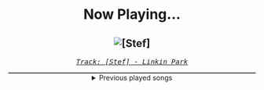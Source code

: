 <div align="center"> 
<h1>Now Playing...</h1>

![[Stef]](https://i.scdn.co/image/ab67616d00001e028d3609295177e58287f39f85)
--
_<samp><a href="https://open.spotify.com/track/1iAv8iIqA0xNGAQgJoAukT">Track: [Stef] - Linkin Park</a></samp>_

<div style="border: 1px #4B5054 solid"></div>
<details>
  <summary>
    Previous played songs
  </summary>
  <table>
    <thead>
      <tr>
        <th>
          Artist
        </th>
        <th>
          Song
        </th>
        <th>
          Link
        </th>
      </tr>
    </thead>
    <tbody>
      <tr><td>Linkin Park</td><td>[Stef]</td><td><a href="https://open.spotify.com/track/1iAv8iIqA0xNGAQgJoAukT">https://open.spotify.com/track/1iAv8iIqA0xNGAQgJoAukT</a></td></tr><tr><td>Linkin Park</td><td>Plc.4 Mie Hæd (Amp Live Reanimation) [feat. Zion]</td><td><a href="https://open.spotify.com/track/4uRW7Q5JdBNmpCMknCav6w">https://open.spotify.com/track/4uRW7Q5JdBNmpCMknCav6w</a></td></tr><tr><td>Linkin Park</td><td>Kyur4 Th Ich (Chairman Hahn Reanimation)</td><td><a href="https://open.spotify.com/track/0KY2dzbnOUqsGVfIpKLkHi">https://open.spotify.com/track/0KY2dzbnOUqsGVfIpKLkHi</a></td></tr><tr><td>Linkin Park</td><td>[Chali]</td><td><a href="https://open.spotify.com/track/4NHtT5oIvUEabTJrJkGYK4">https://open.spotify.com/track/4NHtT5oIvUEabTJrJkGYK4</a></td></tr><tr><td>Linkin Park</td><td>[Riff Raff]</td><td><a href="https://open.spotify.com/track/6ZsorJwy0kv5Eav0zbGjUo">https://open.spotify.com/track/6ZsorJwy0kv5Eav0zbGjUo</a></td></tr><tr><td>Linkin Park</td><td>Ntr\mssion</td><td><a href="https://open.spotify.com/track/1fQ8GKT2XwnRdRMUrhMyfT">https://open.spotify.com/track/1fQ8GKT2XwnRdRMUrhMyfT</a></td></tr><tr><td>Linkin Park</td><td>Pts.Of.Athrty - Jay Gordon Reanimation</td><td><a href="https://open.spotify.com/track/1tTgDt1fKE6wcul5s9CaDA">https://open.spotify.com/track/1tTgDt1fKE6wcul5s9CaDA</a></td></tr><tr><td>Thorr</td><td>Spiral</td><td><a href="https://open.spotify.com/track/0mzaMoEHyTDie0uy6a6Ret">https://open.spotify.com/track/0mzaMoEHyTDie0uy6a6Ret</a></td></tr><tr><td>Thorr</td><td>Augment</td><td><a href="https://open.spotify.com/track/5eQpqz7xRCzfShNNecpmBT">https://open.spotify.com/track/5eQpqz7xRCzfShNNecpmBT</a></td></tr><tr><td>Thorr</td><td>Pin Puller</td><td><a href="https://open.spotify.com/track/5VeNDJQGyuEUC64KxpttdR">https://open.spotify.com/track/5VeNDJQGyuEUC64KxpttdR</a></td></tr><tr><td>Thorr</td><td>Low</td><td><a href="https://open.spotify.com/track/6L5mu3nWVawWB7FL1ihp9k">https://open.spotify.com/track/6L5mu3nWVawWB7FL1ihp9k</a></td></tr><tr><td>Thorr</td><td>Undying</td><td><a href="https://open.spotify.com/track/0uenNi4aeBLapglN8c4wuM">https://open.spotify.com/track/0uenNi4aeBLapglN8c4wuM</a></td></tr><tr><td>Thorr</td><td>Fading Sunset</td><td><a href="https://open.spotify.com/track/0Ho6w6aMiaFWFtscgUpkt4">https://open.spotify.com/track/0Ho6w6aMiaFWFtscgUpkt4</a></td></tr><tr><td>Thorr</td><td>Fearless</td><td><a href="https://open.spotify.com/track/2wVwHCVjsloYRAyg5bMA46">https://open.spotify.com/track/2wVwHCVjsloYRAyg5bMA46</a></td></tr><tr><td>Thorr</td><td>Savage</td><td><a href="https://open.spotify.com/track/5Y9c2T6XCG0T0NFA3zrwyA">https://open.spotify.com/track/5Y9c2T6XCG0T0NFA3zrwyA</a></td></tr><tr><td>Thorr</td><td>Unicorn Deathsquad</td><td><a href="https://open.spotify.com/track/13ojwrRAEG1tOdIDZefpo3">https://open.spotify.com/track/13ojwrRAEG1tOdIDZefpo3</a></td></tr><tr><td>Thorr</td><td>No Knocks</td><td><a href="https://open.spotify.com/track/3454GQiKRnGMXoX5WgbXQU">https://open.spotify.com/track/3454GQiKRnGMXoX5WgbXQU</a></td></tr><tr><td>Thorr</td><td>War Cry</td><td><a href="https://open.spotify.com/track/5BAmVeMnXP0vHJY7lb4nl2">https://open.spotify.com/track/5BAmVeMnXP0vHJY7lb4nl2</a></td></tr><tr><td>Thorr</td><td>Vulkar</td><td><a href="https://open.spotify.com/track/1XskiureXCjYTeAkZbFSNv">https://open.spotify.com/track/1XskiureXCjYTeAkZbFSNv</a></td></tr><tr><td>Thorr</td><td>Broadway Brawler</td><td><a href="https://open.spotify.com/track/0rzkeR2A2PMXUSDi76jLkK">https://open.spotify.com/track/0rzkeR2A2PMXUSDi76jLkK</a></td></tr>
    </tbody>
  </table>
</details>

</div>
